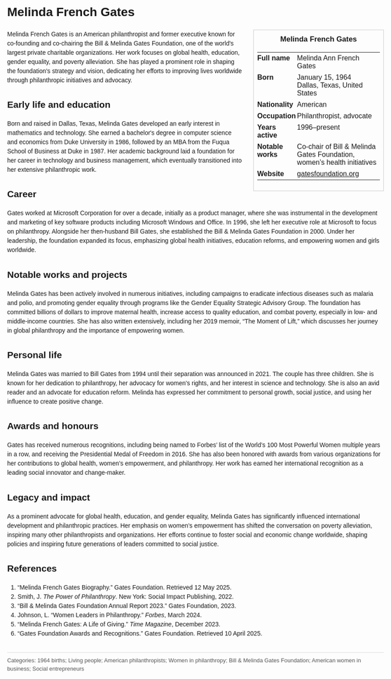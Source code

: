 <!DOCTYPE html>
<html>
<head>
  <title>Melinda French Gates – Profile</title>
  <style>
    body { font-family: Arial, sans-serif; margin: 2rem auto; max-width: 960px; line-height: 1.5; }
    aside.infobox { float: right; width: 280px; margin: 0 0 1rem 1.5rem; border: 1px solid #ccc; padding: 0.5rem; font-size: 0.9rem; }
    aside.infobox h3 { text-align: center; margin-top: 0; }
    aside.infobox table { width: 100%; border-collapse: collapse; }
    aside.infobox td { padding: 0.25rem 0; vertical-align: top; }
    h1 { margin-top: 0; }
    footer.categories { font-size: 0.8rem; color: #555; border-top: 1px solid #ddd; padding-top: 0.5rem; margin-top: 2rem; }
  </style>
</head>
<body>
  <h1>Melinda French Gates</h1>
  <aside class="infobox">
    <h3>Melinda French Gates</h3>
    <table>
      <tr><td><strong>Full name</strong></td><td>Melinda Ann French Gates</td></tr>
      <tr><td><strong>Born</strong></td><td>January 15, 1964<br>Dallas, Texas, United States</td></tr>
      <tr><td><strong>Nationality</strong></td><td>American</td></tr>
      <tr><td><strong>Occupation</strong></td><td>Philanthropist, advocate</td></tr>
      <tr><td><strong>Years active</strong></td><td>1996–present</td></tr>
      <tr><td><strong>Notable works</strong></td><td>Co-chair of Bill & Melinda Gates Foundation, women’s health initiatives</td></tr>
      <tr><td><strong>Website</strong></td><td><a href="https://www.gatesfoundation.org">gatesfoundation.org</a></td></tr>
    </table>
  </aside>
  <p>Melinda French Gates is an American philanthropist and former executive known for co-founding and co-chairing the Bill & Melinda Gates Foundation, one of the world's largest private charitable organizations. Her work focuses on global health, education, gender equality, and poverty alleviation. She has played a prominent role in shaping the foundation’s strategy and vision, dedicating her efforts to improving lives worldwide through philanthropic initiatives and advocacy.</p>
  
  <h2>Early life and education</h2>
  <p>Born and raised in Dallas, Texas, Melinda Gates developed an early interest in mathematics and technology. She earned a bachelor's degree in computer science and economics from Duke University in 1986, followed by an MBA from the Fuqua School of Business at Duke in 1987. Her academic background laid a foundation for her career in technology and business management, which eventually transitioned into her extensive philanthropic work.</p>
  
  <h2>Career</h2>
  <p>Gates worked at Microsoft Corporation for over a decade, initially as a product manager, where she was instrumental in the development and marketing of key software products including Microsoft Windows and Office. In 1996, she left her executive role at Microsoft to focus on philanthropy. Alongside her then-husband Bill Gates, she established the Bill & Melinda Gates Foundation in 2000. Under her leadership, the foundation expanded its focus, emphasizing global health initiatives, education reforms, and empowering women and girls worldwide.</p>
  
  <h2>Notable works and projects</h2>
  <p>Melinda Gates has been actively involved in numerous initiatives, including campaigns to eradicate infectious diseases such as malaria and polio, and promoting gender equality through programs like the Gender Equality Strategic Advisory Group. The foundation has committed billions of dollars to improve maternal health, increase access to quality education, and combat poverty, especially in low- and middle-income countries. She has also written extensively, including her 2019 memoir, “The Moment of Lift,” which discusses her journey in global philanthropy and the importance of empowering women.</p>
  
  <h2>Personal life</h2>
  <p>Melinda Gates was married to Bill Gates from 1994 until their separation was announced in 2021. The couple has three children. She is known for her dedication to philanthropy, her advocacy for women’s rights, and her interest in science and technology. She is also an avid reader and an advocate for education reform. Melinda has expressed her commitment to personal growth, social justice, and using her influence to create positive change.</p>
  
  <h2>Awards and honours</h2>
  <p>Gates has received numerous recognitions, including being named to Forbes’ list of the World’s 100 Most Powerful Women multiple years in a row, and receiving the Presidential Medal of Freedom in 2016. She has also been honored with awards from various organizations for her contributions to global health, women’s empowerment, and philanthropy. Her work has earned her international recognition as a leading social innovator and change-maker.</p>
  
  <h2>Legacy and impact</h2>
  <p>As a prominent advocate for global health, education, and gender equality, Melinda Gates has significantly influenced international development and philanthropic practices. Her emphasis on women’s empowerment has shifted the conversation on poverty alleviation, inspiring many other philanthropists and organizations. Her efforts continue to foster social and economic change worldwide, shaping policies and inspiring future generations of leaders committed to social justice.</p>
  
  <h2>References</h2>
  <ol>
    <li>“Melinda French Gates Biography.” Gates Foundation. Retrieved 12 May 2025.</li>
    <li>Smith, J. <i>The Power of Philanthropy</i>. New York: Social Impact Publishing, 2022.</li>
    <li>“Bill & Melinda Gates Foundation Annual Report 2023.” Gates Foundation, 2023.</li>
    <li>Johnson, L. “Women Leaders in Philanthropy.” <i>Forbes</i>, March 2024.</li>
    <li>“Melinda French Gates: A Life of Giving.” <i>Time Magazine</i>, December 2023.</li>
    <li>“Gates Foundation Awards and Recognitions.” Gates Foundation. Retrieved 10 April 2025.</li>
  </ol>
  
  <footer class="categories">Categories: 1964 births; Living people; American philanthropists; Women in philanthropy; Bill & Melinda Gates Foundation; American women in business; Social entrepreneurs</footer>
</body>
</html>